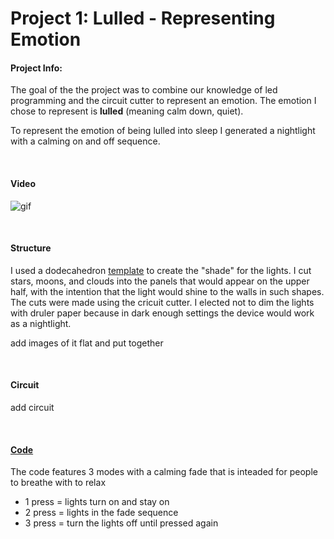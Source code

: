 # Project 1: Lulled - Representing Emotion

#### Project Info:
The goal of the the project was to combine our knowledge of led programming and the circuit cutter to represent an emotion. The emotion I chose to represent is **lulled** (meaning calm down, quiet). 

To represent the emotion of being lulled into sleep I generated a nightlight with a calming on and off sequence.

<br>

#### Video
![gif](/media/videos/finalMovie.gif)

<br>

#### Structure
I used a dodecahedron [template](https://www.templatemaker.nl/en/#section-platonic-solids) to create the "shade" for the lights. I cut stars, moons, and clouds into the panels that would appear on the upper half, with the intention that the light would shine to the walls in such shapes. The cuts were made using the cricuit cutter. I elected not to dim the lights with druler paper because in dark enough settings the device would work as a nightlight. 

add images of it flat and put together

<br>

#### Circuit

add circuit

<br>

#### [Code](code/project1/project1.ino)
The code features 3 modes with a calming fade that is inteaded for people to breathe with to relax
- 1 press = lights turn on and stay on
- 2 press = lights in the fade sequence
- 3 press = turn the lights off until pressed again


